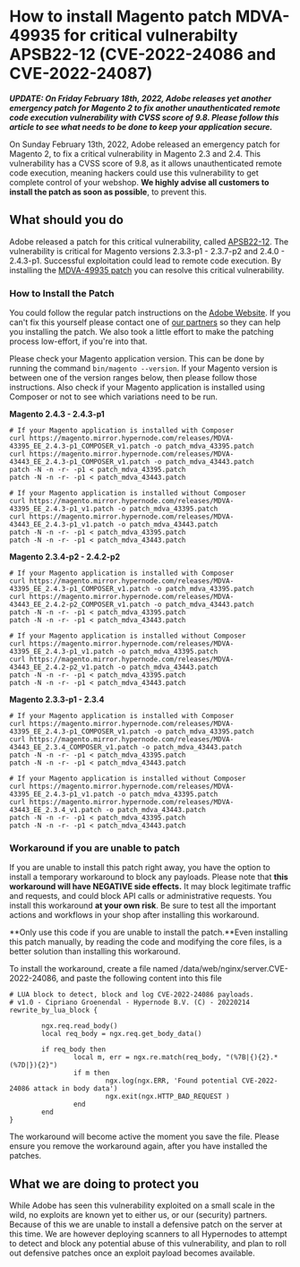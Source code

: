 <!-- source: https://support.hypernode.com/en/best-practices/security/how-to-install-magento-patch-mdva-49935-for-critical-vulnerabilty-apsb22-12-cve-2022-24086/ -->
# How to install Magento patch MDVA-49935 for critical vulnerabilty APSB22-12 (CVE-2022-24086 and CVE-2022-24087)


***UPDATE: On Friday February 18th, 2022, Adobe releases yet another emergency patch for Magento 2 to fix another unauthenticated remote code execution vulnerability with CVSS score of 9.8. Please follow this article to see what needs to be done to keep your application secure.***

On Sunday February 13th, 2022, Adobe released an emergency patch for Magento 2, to fix a critical vulnerability in Magento 2.3 and 2.4. This vulnerability has a CVSS score of 9.8, as it allows unauthenticated remote code execution, meaning hackers could use this vulnerability to get complete control of your webshop. **We highly advise all customers to install the patch as soon as possible**, to prevent this.

What should you do
------------------

Adobe released a patch for this critical vulnerability, called [APSB22-12](https://helpx.adobe.com/security/products/magento/apsb22-12.html). The vulnerability is critical for Magento versions 2.3.3-p1 - 2.3.7-p2 and 2.4.0 - 2.4.3-p1. Successful exploitation could lead to remote code execution. By installing the [MDVA-49935 patch](https://support.magento.com/hc/en-us/articles/4426353041293-Security-updates-available-for-Adobe-Commerce-APSB22-12-) you can resolve this critical vulnerability. 

### How to Install the Patch

You could follow the regular patch instructions on the [Adobe Website](https://support.magento.com/hc/en-us/articles/4426353041293-Security-updates-available-for-Adobe-Commerce-APSB22-12-). If you can't fix this yourself please contact one of [our partners](https://www.hypernode.com/our-partners/) so they can help you installing the patch. We also took a little effort to make the patching process low-effort, if you're into that.

Please check your Magento application version. This can be done by running the command `bin/magento --version`. If your Magento version is between one of the version ranges below, then please follow those instructions. Also check if your Magento application is installed using Composer or not to see which variations need to be run.

**Magento 2.4.3 - 2.4.3-p1**

```
# If your Magento application is installed with Composer
curl https://magento.mirror.hypernode.com/releases/MDVA-43395_EE_2.4.3-p1_COMPOSER_v1.patch -o patch_mdva_43395.patch
curl https://magento.mirror.hypernode.com/releases/MDVA-43443_EE_2.4.3-p1_COMPOSER_v1.patch -o patch_mdva_43443.patch
patch -N -n -r- -p1 < patch_mdva_43395.patch
patch -N -n -r- -p1 < patch_mdva_43443.patch

# If your Magento application is installed without Composer
curl https://magento.mirror.hypernode.com/releases/MDVA-43395_EE_2.4.3-p1_v1.patch -o patch_mdva_43395.patch
curl https://magento.mirror.hypernode.com/releases/MDVA-43443_EE_2.4.3-p1_v1.patch -o patch_mdva_43443.patch
patch -N -n -r- -p1 < patch_mdva_43395.patch
patch -N -n -r- -p1 < patch_mdva_43443.patch
```
**Magento 2.3.4-p2 - 2.4.2-p2**

```
# If your Magento application is installed with Composer
curl https://magento.mirror.hypernode.com/releases/MDVA-43395_EE_2.4.3-p1_COMPOSER_v1.patch -o patch_mdva_43395.patch
curl https://magento.mirror.hypernode.com/releases/MDVA-43443_EE_2.4.2-p2_COMPOSER_v1.patch -o patch_mdva_43443.patch
patch -N -n -r- -p1 < patch_mdva_43395.patch
patch -N -n -r- -p1 < patch_mdva_43443.patch

# If your Magento application is installed without Composer
curl https://magento.mirror.hypernode.com/releases/MDVA-43395_EE_2.4.3-p1_v1.patch -o patch_mdva_43395.patch
curl https://magento.mirror.hypernode.com/releases/MDVA-43443_EE_2.4.2-p2_v1.patch -o patch_mdva_43443.patch
patch -N -n -r- -p1 < patch_mdva_43395.patch
patch -N -n -r- -p1 < patch_mdva_43443.patch
```
**Magento 2.3.3-p1 - 2.3.4**

```
# If your Magento application is installed with Composer
curl https://magento.mirror.hypernode.com/releases/MDVA-43395_EE_2.4.3-p1_COMPOSER_v1.patch -o patch_mdva_43395.patch
curl https://magento.mirror.hypernode.com/releases/MDVA-43443_EE_2.3.4_COMPOSER_v1.patch -o patch_mdva_43443.patch
patch -N -n -r- -p1 < patch_mdva_43395.patch
patch -N -n -r- -p1 < patch_mdva_43443.patch

# If your Magento application is installed without Composer
curl https://magento.mirror.hypernode.com/releases/MDVA-43395_EE_2.4.3-p1_v1.patch -o patch_mdva_43395.patch
curl https://magento.mirror.hypernode.com/releases/MDVA-43443_EE_2.3.4_v1.patch -o patch_mdva_43443.patch
patch -N -n -r- -p1 < patch_mdva_43395.patch
patch -N -n -r- -p1 < patch_mdva_43443.patch
```
### Workaround if you are unable to patch

If you are unable to install this patch right away, you have the option to install a temporary workaround to block any payloads. Please note that **this workaround will have NEGATIVE side effects.** It may block legitimate traffic and requests, and could block API calls or administrative requests. You install this workaround **at your own risk**. Be sure to test all the important actions and workflows in your shop after installing this workaround.

**Only use this code if you are unable to install the patch.**Even installing this patch manually, by reading the code and modifying the core files, is a better solution than installing this workaround.

To install the workaround, create a file named /data/web/nginx/server.CVE-2022-24086, and paste the following content into this file

```
# LUA block to detect, block and log CVE-2022-24086 payloads.
# v1.0 - Cipriano Groenendal - Hypernode B.V. (C) - 20220214
rewrite_by_lua_block {

        ngx.req.read_body()
        local req_body = ngx.req.get_body_data()

        if req_body then
                local m, err = ngx.re.match(req_body, "(%7B|{){2}.*(%7D|}){2}")
                if m then
                        ngx.log(ngx.ERR, 'Found potential CVE-2022-24086 attack in body data')
                        ngx.exit(ngx.HTTP_BAD_REQUEST )
                end
        end
}
```
The workaround will become active the moment you save the file. Please ensure you remove the workaround again, after you have installed the patches.

What we are doing to protect you
--------------------------------

While Adobe has seen this vulnerability exploited on a small scale in the wild, no exploits are known yet to either us, or our (security) partners. Because of this we are unable to install a defensive patch on the server at this time.
We are however deploying scanners to all Hypernodes to attempt to detect and block any potential abuse of this vulnerability, and plan to roll out defensive patches once an exploit payload becomes available.
